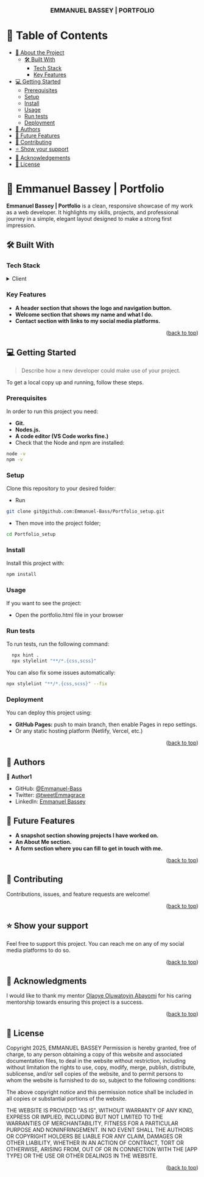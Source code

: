 <a name="readme-top"></a>

<div align="center">

  <h3><b>EMMANUEL BASSEY | PORTFOLIO</b></h3>

</div>


# 📗 Table of Contents

- [📖 About the Project](#about-project)
  - [🛠 Built With](#built-with)
    - [Tech Stack](#tech-stack)
    - [Key Features](#key-features)
- [💻 Getting Started](#getting-started)
  - [Prerequisites](#prerequisites)
  - [Setup](#setup)
  - [Install](#install)
  - [Usage](#usage)
  - [Run tests](#run-tests)
  - [Deployment](#deployment)
- [👥 Authors](#authors)
- [🔭 Future Features](#future-features)
- [🤝 Contributing](#contributing)
- [⭐️ Show your support](#support)
- [🙏 Acknowledgements](#acknowledgements)
- [📝 License](#license)


# 📖 Emmanuel Bassey | Portfolio <a name="about-project"></a>


**Emmanuel Bassey | Portfolio** is a clean, responsive showcase of my work as a web developer. It highlights my skills, projects, and professional journey in a simple, elegant layout designed to make a strong first impression.

## 🛠 Built With <a name="built-with"></a>

### Tech Stack <a name="tech-stack"></a>

<details>
  <summary>Client</summary>
  <ul>
    <li><a href="https://www.w3schools.com/html/default.asp">HTML</a></li>
    <li><a href="https://www.w3schools.com/css/default.asp">CSS</a></li>
  </ul>
</details>


### Key Features <a name="key-features"></a>


- **A header section that shows the logo and navigation button.**
- **Welcome section that shows my name and what I do.**
- **Contact section with links to my social media platforms.**

<p align="right">(<a href="#readme-top">back to top</a>)</p>



## 💻 Getting Started <a name="getting-started"></a>

> Describe how a new developer could make use of your project.

To get a local copy up and running, follow these steps.

### Prerequisites

In order to run this project you need:

- **Git.**
- **Nodes.js.**
- **A code editor (VS Code works fine.)**
- Check that the Node and npm are installed:
```sh
node -v
npm -v
```


### Setup

Clone this repository to your desired folder:

- Run 
```sh
git clone git@github.com:Emmanuel-Bass/Portfolio_setup.git
```
- Then move into the project folder; 
```sh
cd Portfolio_setup
```

### Install

Install this project with:
```sh
npm install
```

### Usage

If you want to see the project:

- Open the portfolio.html file in your browser



### Run tests

To run tests, run the following command:


```sh
  npx hint .
  npx stylelint "**/*.{css,scss}"
```
You can also fix some issues automatically:
```sh
npx stylelint "**/*.{css,scss}" --fix
```

### Deployment

You can deploy this project using:

- **GitHub Pages:** push to main branch, then enable Pages in repo settings.
- Or any static hosting platform (Netlify, Vercel, etc.)

<p align="right">(<a href="#readme-top">back to top</a>)</p>


## 👥 Authors <a name="authors"></a>


👤 **Author1**

- GitHub: [@Emmanuel-Bass](https://github.com/Emmanuel-Bass)
- Twitter: [@tweetEmmagrace](https://x.com/tweetEmmagrace?t=JfkqoB0vJNydAPB-i1D76w&s=09)
- LinkedIn: [Emmanuel Bassey](https://www.linkedin.com/in/emmanuel-bassey-03b964353?utm_source=share&utm_campaign=share_via&utm_content=profile&utm_medium=android_app)



## 🔭 Future Features <a name="future-features"></a>

- **A snapshot section showing projects I have worked on.**
- **An About Me section.**
- **A form section where you can fill to get in touch with me.**

<p align="right">(<a href="#readme-top">back to top</a>)</p>


## 🤝 Contributing <a name="contributing"></a>

Contributions, issues, and feature requests are welcome!


<p align="right">(<a href="#readme-top">back to top</a>)</p>


## ⭐️ Show your support <a name="support"></a>

Feel free to support this project. You can reach me on any of my social media platforms to do so.

<p align="right">(<a href="#readme-top">back to top</a>)</p>


## 🙏 Acknowledgments <a name="acknowledgements"></a>

I would like to thank my mentor [Olaoye Oluwatoyin Abayomi](https://github.com/AbayomiOlaoye) for his caring mentorship towards ensuring this project is a success.

<p align="right">(<a href="#readme-top">back to top</a>)</p>



## 📝 License <a name="license"></a>

Copyright 2025, EMMANUEL BASSEY
Permission is hereby granted, free of charge, to any person obtaining a copy of this website and associated documentation files, to deal in the website without restriction, including without limitation the rights to use, copy, modify, merge, publish, distribute, sublicense, and/or sell copies of the website, and to permit persons to whom the website is furnished to do so, subject to the following conditions:

The above copyright notice and this permission notice shall be included in all copies or substantial portions of the website.

THE WEBSITE IS PROVIDED "AS IS", WITHOUT WARRANTY OF ANY KIND, EXPRESS OR IMPLIED, INCLUDING BUT NOT LIMITED TO THE WARRANTIES OF MERCHANTABILITY, FITNESS FOR A PARTICULAR PURPOSE AND NONINFRINGEMENT. IN NO EVENT SHALL THE AUTHORS OR COPYRIGHT HOLDERS BE LIABLE FOR ANY CLAIM, DAMAGES OR OTHER LIABILITY, WHETHER IN AN ACTION OF CONTRACT, TORT OR OTHERWISE, ARISING FROM, OUT OF OR IN CONNECTION WITH THE [APP TYPE] OR THE USE OR OTHER DEALINGS IN THE WEBSITE.

<p align="right">(<a href="#readme-top">back to top</a>)</p>
